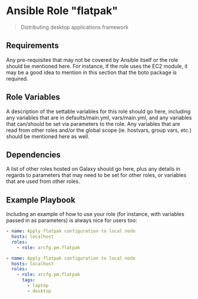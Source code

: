 # Ansible Role "flatpak"

> Distributing desktop applications framework

## Requirements

Any pre-requisites that may not be covered by Ansible itself or the role should be mentioned here. For instance, if the
role uses the EC2 module, it may be a good idea to mention in this section that the boto package is required.

## Role Variables

A description of the settable variables for this role should go here, including any variables that are in
defaults/main.yml, vars/main.yml, and any variables that can/should be set via parameters to the role. Any variables
that are read from other roles and/or the global scope (ie. hostvars, group vars, etc.) should be mentioned here as
well.

## Dependencies

A list of other roles hosted on Galaxy should go here, plus any details in regards to parameters that may need to be set
for other roles, or variables that are used from other roles.

## Example Playbook

Including an example of how to use your role (for instance, with variables passed in as parameters) is always nice for
users too:

```yaml
- name: Apply flatpak configuration to local node
  hosts: localhost
  roles:
    - role: arcfg.pm.flatpak
```

```yaml
- name: Apply flatpak configuration to local node
  hosts: localhost
  roles:
    - role: arcfg.pm.flatpak
      tags:
        - laptop
        - desktop
```

